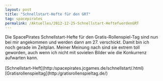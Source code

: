 ```yaml
---
layout: post
title: "Schnellstart-Hefte für den GRT"
tag: spacepirates
permalink: /Aktuelles/2012-12-25-Schnellstart-HeftefuerdenGRT
---
```



<p>Die SpacePirates Schnellstart-Hefte für den Gratis-Rollenspiel-Tag sind nun bei mir angekommen und werden dann am 27. verschickt. Damit bin ich noch gerade im Zeitplan. Meiner Meinung nach sind sie extrem toll geworden, auch wenn ich nicht mit sovielen Bilder wie die Konkurrenz aufwarten kann.<br/>
<br/>
[Schnellstart-Heft](http:/spacepirates.jcgames.de/schnellstart/.html)<br/>
[Gratisrollenspieltag](http:/gratisrollenspieltag.de/)</p>

